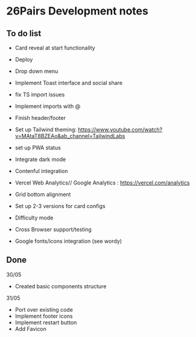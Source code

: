 # 26Pairs Development notes

## To do list

- Card reveal at start functionality
- Deploy
- Drop down menu
- Implement Toast interface and social share
- fix TS import issues
- Implement imports with @
- Finish header/footer
- Set up Tailwind theming: https://www.youtube.com/watch?v=MAtaT8BZEAo&ab_channel=TailwindLabs

- set up PWA status
- Integrate dark mode
- Contenful integration
- Vercel Web Analytics// Google Analytics : https://vercel.com/analytics
- Grid bottom alignment
- Set up 2-3 versions for card configs

- Difficulty mode
- Cross Browser support/testing
- Google fonts/icons integration (see wordy)

## Done

30/05

- Created basic components structure

31/05

- Port over existing code
- Implement footer icons
- Implement restart button
- Add Favicon
